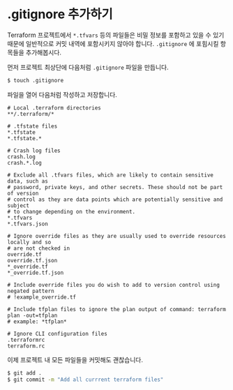 # .gitignore 추가하기

Terraform 프로젝트에서 `*.tfvars` 등의 파일들은 비밀 정보를 포함하고 있을 수 있기 때문에 일반적으로 커밋 내역에 포함시키지 않아야 합니다. `.gitignore` 에 포힘시킬 항목들을 추가해봅시다.

먼저 프로젝트 최상단에 다음처럼 `.gitignore` 파일을 만듭니다.

```bash
$ touch .gitignore
```

파일을 열어 다음처럼 작성하고 저장합니다.

```gitignore title=".gitignore"
# Local .terraform directories
**/.terraform/*

# .tfstate files
*.tfstate
*.tfstate.*

# Crash log files
crash.log
crash.*.log

# Exclude all .tfvars files, which are likely to contain sensitive data, such as
# password, private keys, and other secrets. These should not be part of version 
# control as they are data points which are potentially sensitive and subject 
# to change depending on the environment.
*.tfvars
*.tfvars.json

# Ignore override files as they are usually used to override resources locally and so
# are not checked in
override.tf
override.tf.json
*_override.tf
*_override.tf.json

# Include override files you do wish to add to version control using negated pattern
# !example_override.tf

# Include tfplan files to ignore the plan output of command: terraform plan -out=tfplan
# example: *tfplan*

# Ignore CLI configuration files
.terraformrc
terraform.rc
```

이제 프로젝트 내 모든 파일들을 커밋해도 괜찮습니다.

```bash
$ git add .
$ git commit -m "Add all currrent terraform files"
```
